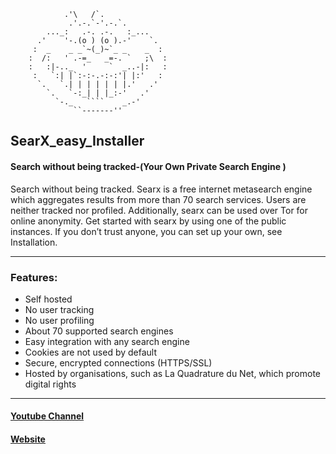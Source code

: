                 .'\   /`.
                 .'.-.`-'.-.`.
            ..._:   .-. .-.   :_...
          .'    '-.(o ) (o ).-'    `.
         :  _    _ _`~(_)~`_ _    _  :
        :  /:   ' .-=_   _=-. `   ;\  :
        :   :|-.._  '     `  _..-|:   :
         :   `:| |`:-:-.-:-:'| |:'   :
          `.   `.| | | | | | |.'   .'
            `.   `-:_| | |_:-'   .'
              `-._   ````    _.-'
                  ``-------''

## SearX_easy_Installer
#### Search without being tracked-(Your Own Private Search Engine )

Search without being tracked.
Searx is a free internet metasearch engine which aggregates results from more than 70 search services. Users are neither tracked nor profiled. Additionally, searx can be used over Tor for online anonymity.
Get started with searx by using one of the public instances. If you don’t trust anyone, you can set up your own, see Installation.

--- 
### Features:
* Self hosted
* No user tracking
* No user profiling
* About 70 supported search engines
* Easy integration with any search engine
* Cookies are not used by default
* Secure, encrypted connections (HTTPS/SSL)
* Hosted by organisations, such as La Quadrature du Net, which promote digital rights
---
#### [Youtube Channel](https://youtube.com/c/cTheShadowBrokers)
#### [Website](https://asciimoo.github.io/searx/)
